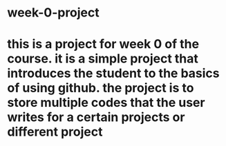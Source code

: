 # week-0-project 
# this is a project for week 0 of the course. it is a simple project that introduces the student to the basics of using github. the project is to store multiple codes  that the user writes for a certain projects or different project